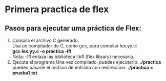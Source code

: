 # Primera practica de flex

## Pasos para ejecutar uma práctica de Flex:
1. Compila el archivo C generado.<br>
   Usa un compilador de C, como gcc, para compilar lex.yy.c:<br>
      **gcc lex.yy.c -o practica -lfl**<br>
      Nota: -lfl enlaza las biblioteca libfl (flex library) necesaria.
2. Ejecuta el programa
   Una vez compilado, puedes ejecutarlo:
   **./practica**
   puedes pasarle el archivo de entrada con redirección:
   **./practica < prueba1.txt**
   
